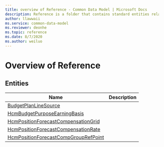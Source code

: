 ```yaml
---
title: overview of Reference - Common Data Model | Microsoft Docs
description: Reference is a folder that contains standard entities related to the Common Data Model.
author: llawwaii
ms.service: common-data-model
ms.reviewer: deonhe
ms.topic: reference
ms.date: 8/7/2020
ms.author: weiluo
---
```


# Overview of Reference


## Entities

|Name|Description|
|---|---|
|[BudgetPlanLineSource](BudgetPlanLineSource.md)||
|[HcmBudgetPurposeEarningBasis](HcmBudgetPurposeEarningBasis.md)||
|[HcmPositionForecastCompensationGrid](HcmPositionForecastCompensationGrid.md)||
|[HcmPositionForecastCompensationRate](HcmPositionForecastCompensationRate.md)||
|[HcmPositionForecastCompGroupRefPoint](HcmPositionForecastCompGroupRefPoint.md)||
